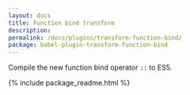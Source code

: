 ```yaml
---
layout: docs
title: Function bind transform
description:
permalink: /docs/plugins/transform-function-bind/
package: babel-plugin-transform-function-bind
---
```


Compile the new function bind operator `::` to ES5.

{% include package_readme.html %}